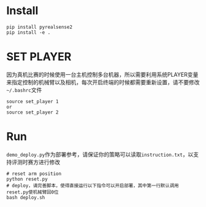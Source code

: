 # Install 

```
pip install pyrealsense2
pip install -e .
```

# SET PLAYER
因为真机比赛的时候使用一台主机控制多台机器，所以需要利用系统PLAYER变量来指定控制的机械臂以及相机，每次开启终端的时候都需要重新设置，请不要修改`~/.bashrc`文件
```
source set_player 1
or
source set_player 2
```

# Run
`demo_deploy.py`作为部署参考，请保证你的策略可以读取`instruction.txt`，以支持评测时赛方进行修改
```
# reset arm position
python reset.py
# deploy，请完善脚本，使得直接运行以下指令可以开启部署，其中第一行默认调用reset.py使机械臂回0位
bash deploy.sh
```


